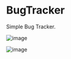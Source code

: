 # BugTracker
Simple Bug Tracker.

![image](https://github.com/Harris170/Bug-Tracker/assets/104685376/fc64f13b-2f75-4805-b4a9-660016260723)

![image](https://github.com/Harris170/Bug-Tracker/assets/104685376/66338da0-041e-40a9-b02f-23ce2084cf2f)
